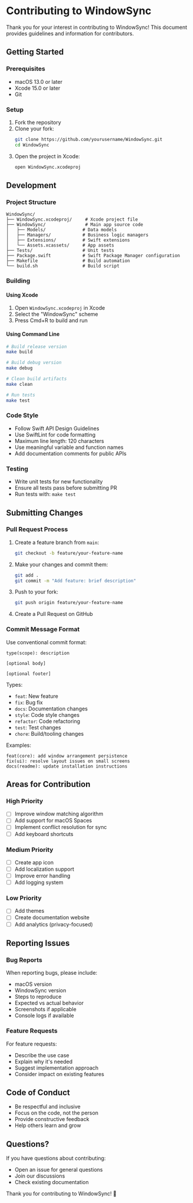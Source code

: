 # Contributing to WindowSync

Thank you for your interest in contributing to WindowSync! This document provides guidelines and information for contributors.

## Getting Started

### Prerequisites

- macOS 13.0 or later
- Xcode 15.0 or later
- Git

### Setup

1. Fork the repository
2. Clone your fork:
   ```bash
   git clone https://github.com/yourusername/WindowSync.git
   cd WindowSync
   ```
3. Open the project in Xcode:
   ```bash
   open WindowSync.xcodeproj
   ```

## Development

### Project Structure

```
WindowSync/
├── WindowSync.xcodeproj/     # Xcode project file
├── WindowSync/               # Main app source code
│   ├── Models/              # Data models
│   ├── Managers/            # Business logic managers
│   ├── Extensions/          # Swift extensions
│   └── Assets.xcassets/     # App assets
├── Tests/                   # Unit tests
├── Package.swift            # Swift Package Manager configuration
├── Makefile                 # Build automation
└── build.sh                 # Build script
```

### Building

#### Using Xcode
1. Open `WindowSync.xcodeproj` in Xcode
2. Select the "WindowSync" scheme
3. Press Cmd+R to build and run

#### Using Command Line
```bash
# Build release version
make build

# Build debug version
make debug

# Clean build artifacts
make clean

# Run tests
make test
```

### Code Style

- Follow Swift API Design Guidelines
- Use SwiftLint for code formatting
- Maximum line length: 120 characters
- Use meaningful variable and function names
- Add documentation comments for public APIs

### Testing

- Write unit tests for new functionality
- Ensure all tests pass before submitting PR
- Run tests with: `make test`

## Submitting Changes

### Pull Request Process

1. Create a feature branch from `main`:
   ```bash
   git checkout -b feature/your-feature-name
   ```

2. Make your changes and commit them:
   ```bash
   git add .
   git commit -m "Add feature: brief description"
   ```

3. Push to your fork:
   ```bash
   git push origin feature/your-feature-name
   ```

4. Create a Pull Request on GitHub

### Commit Message Format

Use conventional commit format:
```
type(scope): description

[optional body]

[optional footer]
```

Types:
- `feat`: New feature
- `fix`: Bug fix
- `docs`: Documentation changes
- `style`: Code style changes
- `refactor`: Code refactoring
- `test`: Test changes
- `chore`: Build/tooling changes

Examples:
```
feat(core): add window arrangement persistence
fix(ui): resolve layout issues on small screens
docs(readme): update installation instructions
```

## Areas for Contribution

### High Priority
- [ ] Improve window matching algorithm
- [ ] Add support for macOS Spaces
- [ ] Implement conflict resolution for sync
- [ ] Add keyboard shortcuts

### Medium Priority
- [ ] Create app icon
- [ ] Add localization support
- [ ] Improve error handling
- [ ] Add logging system

### Low Priority
- [ ] Add themes
- [ ] Create documentation website
- [ ] Add analytics (privacy-focused)

## Reporting Issues

### Bug Reports

When reporting bugs, please include:
- macOS version
- WindowSync version
- Steps to reproduce
- Expected vs actual behavior
- Screenshots if applicable
- Console logs if available

### Feature Requests

For feature requests:
- Describe the use case
- Explain why it's needed
- Suggest implementation approach
- Consider impact on existing features

## Code of Conduct

- Be respectful and inclusive
- Focus on the code, not the person
- Provide constructive feedback
- Help others learn and grow

## Questions?

If you have questions about contributing:
- Open an issue for general questions
- Join our discussions
- Check existing documentation

Thank you for contributing to WindowSync! 🚀
